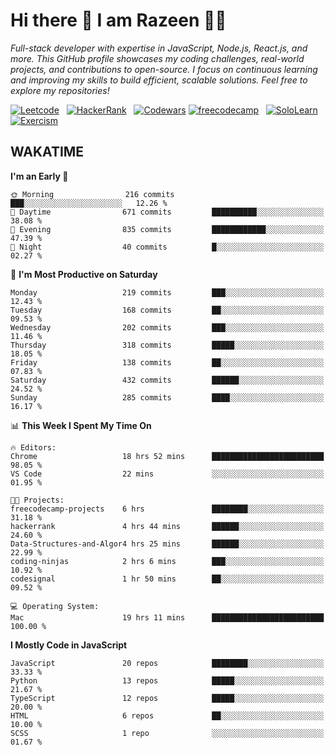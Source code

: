 # Hi there 👋 I am Razeen 👩‍💻

*Full-stack developer with expertise in JavaScript, Node.js, React.js, and more. This GitHub profile showcases my coding challenges, real-world projects, and contributions to open-source. I focus on continuous learning and improving my skills to build efficient, scalable solutions. Feel free to explore my repositories!*

[![Leetcode](https://img.shields.io/badge/-LeetCode-FFA116?style=for-the-badge&logo=LeetCode&logoColor=black)](https://leetcode.com/razeenshaikh/)&nbsp;&nbsp;
[![HackerRank](https://img.shields.io/badge/-Hackerrank-2EC866?style=for-the-badge&logo=HackerRank&logoColor=white)](https://www.hackerrank.com/profile/razeen_m_shaikh)&nbsp;&nbsp;
[![Codewars](https://img.shields.io/badge/Codewars-B1361E?style=for-the-badge&logo=Codewars&logoColor=white)](https://www.codewars.com/users/razeen_shaikh)
[![freecodecamp](https://img.shields.io/badge/freecodecamp-27273D?style=for-the-badge&logo=freecodecamp&logoColor=white)](https://www.freecodecamp.org/razeen)&nbsp;&nbsp;
[![SoloLearn](https://img.shields.io/badge/-Sololearn-3a464b?style=for-the-badge&logo=Sololearn&logoColor=white)](https://www.sololearn.com/en/profile/30940776)&nbsp;&nbsp;
[![Exercism](https://img.shields.io/badge/Exercism-009CAB?style=for-the-badge&logo=exercism&logoColor=white)](https://exercism.org/profiles/Razeen-Shaikh)

## WAKATIME

<!--START_SECTION:waka-->
**I'm an Early 🐤** 

```text
🌞 Morning                216 commits         ███░░░░░░░░░░░░░░░░░░░░░░   12.26 % 
🌆 Daytime                671 commits         ██████████░░░░░░░░░░░░░░░   38.08 % 
🌃 Evening                835 commits         ████████████░░░░░░░░░░░░░   47.39 % 
🌙 Night                  40 commits          █░░░░░░░░░░░░░░░░░░░░░░░░   02.27 % 
```
📅 **I'm Most Productive on Saturday** 

```text
Monday                   219 commits         ███░░░░░░░░░░░░░░░░░░░░░░   12.43 % 
Tuesday                  168 commits         ██░░░░░░░░░░░░░░░░░░░░░░░   09.53 % 
Wednesday                202 commits         ███░░░░░░░░░░░░░░░░░░░░░░   11.46 % 
Thursday                 318 commits         █████░░░░░░░░░░░░░░░░░░░░   18.05 % 
Friday                   138 commits         ██░░░░░░░░░░░░░░░░░░░░░░░   07.83 % 
Saturday                 432 commits         ██████░░░░░░░░░░░░░░░░░░░   24.52 % 
Sunday                   285 commits         ████░░░░░░░░░░░░░░░░░░░░░   16.17 % 
```


📊 **This Week I Spent My Time On** 

```text
🔥 Editors: 
Chrome                   18 hrs 52 mins      █████████████████████████   98.05 % 
VS Code                  22 mins             ░░░░░░░░░░░░░░░░░░░░░░░░░   01.95 % 

🐱‍💻 Projects: 
freecodecamp-projects    6 hrs               ████████░░░░░░░░░░░░░░░░░   31.18 % 
hackerrank               4 hrs 44 mins       ██████░░░░░░░░░░░░░░░░░░░   24.60 % 
Data-Structures-and-Algor4 hrs 25 mins       ██████░░░░░░░░░░░░░░░░░░░   22.99 % 
coding-ninjas            2 hrs 6 mins        ███░░░░░░░░░░░░░░░░░░░░░░   10.92 % 
codesignal               1 hr 50 mins        ██░░░░░░░░░░░░░░░░░░░░░░░   09.52 % 

💻 Operating System: 
Mac                      19 hrs 11 mins      █████████████████████████   100.00 % 
```

**I Mostly Code in JavaScript** 

```text
JavaScript               20 repos            ████████░░░░░░░░░░░░░░░░░   33.33 % 
Python                   13 repos            █████░░░░░░░░░░░░░░░░░░░░   21.67 % 
TypeScript               12 repos            █████░░░░░░░░░░░░░░░░░░░░   20.00 % 
HTML                     6 repos             ██░░░░░░░░░░░░░░░░░░░░░░░   10.00 % 
SCSS                     1 repo              ░░░░░░░░░░░░░░░░░░░░░░░░░   01.67 % 
```




<!--END_SECTION:waka-->
